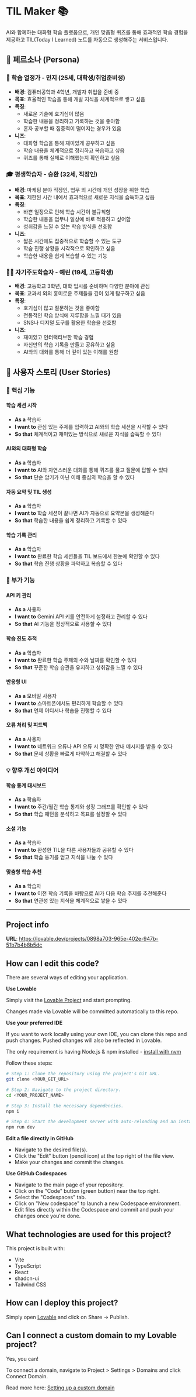 # TIL Maker 📚

AI와 함께하는 대화형 학습 플랫폼으로, 개인 맞춤형 퀴즈를 통해 효과적인 학습 경험을 제공하고 TIL(Today I Learned) 노트를 자동으로 생성해주는 서비스입니다.

## 🎯 페르소나 (Persona)

### 📖 학습 열정가 - 민지 (25세, 대학생/취업준비생)

- **배경**: 컴퓨터공학과 4학년, 개발자 취업을 준비 중
- **목표**: 효율적인 학습을 통해 개발 지식을 체계적으로 쌓고 싶음
- **특징**:
  - 새로운 기술에 호기심이 많음
  - 학습한 내용을 정리하고 기록하는 것을 좋아함
  - 혼자 공부할 때 집중력이 떨어지는 경우가 있음
- **니즈**:
  - 대화형 학습을 통해 재미있게 공부하고 싶음
  - 학습 내용을 체계적으로 정리하고 복습하고 싶음
  - 퀴즈를 통해 실제로 이해했는지 확인하고 싶음

### 🎓 평생학습자 - 승환 (32세, 직장인)

- **배경**: 마케팅 분야 직장인, 업무 외 시간에 개인 성장을 위한 학습
- **목표**: 제한된 시간 내에서 효과적으로 새로운 지식을 습득하고 싶음
- **특징**:
  - 바쁜 일정으로 인해 학습 시간이 불규칙함
  - 학습한 내용을 업무나 일상에 바로 적용하고 싶어함
  - 성취감을 느낄 수 있는 학습 방식을 선호함
- **니즈**:
  - 짧은 시간에도 집중적으로 학습할 수 있는 도구
  - 학습 진행 상황을 시각적으로 확인하고 싶음
  - 학습한 내용을 쉽게 복습할 수 있는 기능

### 🧑‍🏫 자기주도학습자 - 예린 (19세, 고등학생)

- **배경**: 고등학교 3학년, 대학 입시를 준비하며 다양한 분야에 관심
- **목표**: 교과서 외의 흥미로운 주제들을 깊이 있게 탐구하고 싶음
- **특징**:
  - 호기심이 많고 질문하는 것을 좋아함
  - 전통적인 학습 방식에 지루함을 느낄 때가 있음
  - SNS나 디지털 도구를 활용한 학습을 선호함
- **니즈**:
  - 재미있고 인터랙티브한 학습 경험
  - 자신만의 학습 기록을 만들고 공유하고 싶음
  - AI와의 대화를 통해 더 깊이 있는 이해를 원함

## 📝 사용자 스토리 (User Stories)

### 🚀 핵심 기능

#### 학습 세션 시작

- **As a** 학습자
- **I want to** 관심 있는 주제를 입력하고 AI와의 학습 세션을 시작할 수 있다
- **So that** 체계적이고 재미있는 방식으로 새로운 지식을 습득할 수 있다

#### AI와의 대화형 학습

- **As a** 학습자
- **I want to** AI와 자연스러운 대화를 통해 퀴즈를 풀고 질문에 답할 수 있다
- **So that** 단순 암기가 아닌 이해 중심의 학습을 할 수 있다

#### 자동 요약 및 TIL 생성

- **As a** 학습자
- **I want to** 학습 세션이 끝나면 AI가 자동으로 요약본을 생성해준다
- **So that** 학습한 내용을 쉽게 정리하고 기록할 수 있다

#### 학습 기록 관리

- **As a** 학습자
- **I want to** 완료한 학습 세션들을 TIL 보드에서 한눈에 확인할 수 있다
- **So that** 학습 진행 상황을 파악하고 복습할 수 있다

### 🎯 부가 기능

#### API 키 관리

- **As a** 사용자
- **I want to** Gemini API 키를 안전하게 설정하고 관리할 수 있다
- **So that** AI 기능을 정상적으로 사용할 수 있다

#### 학습 진도 추적

- **As a** 학습자
- **I want to** 완료한 학습 주제의 수와 날짜를 확인할 수 있다
- **So that** 꾸준한 학습 습관을 유지하고 성취감을 느낄 수 있다

#### 반응형 UI

- **As a** 모바일 사용자
- **I want to** 스마트폰에서도 편리하게 학습할 수 있다
- **So that** 언제 어디서나 학습을 진행할 수 있다

#### 오류 처리 및 피드백

- **As a** 사용자
- **I want to** 네트워크 오류나 API 오류 시 명확한 안내 메시지를 받을 수 있다
- **So that** 문제 상황을 빠르게 파악하고 해결할 수 있다

### 💡 향후 개선 아이디어

#### 학습 통계 대시보드

- **As a** 학습자
- **I want to** 주간/월간 학습 통계와 성장 그래프를 확인할 수 있다
- **So that** 학습 패턴을 분석하고 목표를 설정할 수 있다

#### 소셜 기능

- **As a** 학습자
- **I want to** 완성한 TIL을 다른 사용자들과 공유할 수 있다
- **So that** 학습 동기를 얻고 지식을 나눌 수 있다

#### 맞춤형 학습 추천

- **As a** 학습자
- **I want to** 이전 학습 기록을 바탕으로 AI가 다음 학습 주제를 추천해준다
- **So that** 연관성 있는 지식을 체계적으로 쌓을 수 있다

---

## Project info

**URL**: https://lovable.dev/projects/0898a703-965e-402e-947b-51b7b4b8b5dc

## How can I edit this code?

There are several ways of editing your application.

**Use Lovable**

Simply visit the [Lovable Project](https://lovable.dev/projects/0898a703-965e-402e-947b-51b7b4b8b5dc) and start prompting.

Changes made via Lovable will be committed automatically to this repo.

**Use your preferred IDE**

If you want to work locally using your own IDE, you can clone this repo and push changes. Pushed changes will also be reflected in Lovable.

The only requirement is having Node.js & npm installed - [install with nvm](https://github.com/nvm-sh/nvm#installing-and-updating)

Follow these steps:

```sh
# Step 1: Clone the repository using the project's Git URL.
git clone <YOUR_GIT_URL>

# Step 2: Navigate to the project directory.
cd <YOUR_PROJECT_NAME>

# Step 3: Install the necessary dependencies.
npm i

# Step 4: Start the development server with auto-reloading and an instant preview.
npm run dev
```

**Edit a file directly in GitHub**

- Navigate to the desired file(s).
- Click the "Edit" button (pencil icon) at the top right of the file view.
- Make your changes and commit the changes.

**Use GitHub Codespaces**

- Navigate to the main page of your repository.
- Click on the "Code" button (green button) near the top right.
- Select the "Codespaces" tab.
- Click on "New codespace" to launch a new Codespace environment.
- Edit files directly within the Codespace and commit and push your changes once you're done.

## What technologies are used for this project?

This project is built with:

- Vite
- TypeScript
- React
- shadcn-ui
- Tailwind CSS

## How can I deploy this project?

Simply open [Lovable](https://lovable.dev/projects/0898a703-965e-402e-947b-51b7b4b8b5dc) and click on Share -> Publish.

## Can I connect a custom domain to my Lovable project?

Yes, you can!

To connect a domain, navigate to Project > Settings > Domains and click Connect Domain.

Read more here: [Setting up a custom domain](https://docs.lovable.dev/tips-tricks/custom-domain#step-by-step-guide)
